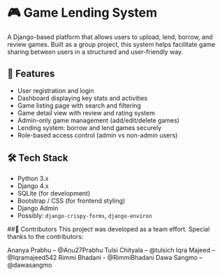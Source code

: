 # 🎮 Game Lending System

A Django-based platform that allows users to upload, lend, borrow, and review games. Built as a group project, this system helps facilitate game sharing between users in a structured and user-friendly way.

## 🚀 Features

- User registration and login
- Dashboard displaying key stats and activities
- Game listing page with search and filtering
- Game detail view with review and rating system
- Admin-only game management (add/edit/delete games)
- Lending system: borrow and lend games securely
- Role-based access control (admin vs non-admin users)

## 🛠️ Tech Stack

- Python 3.x
- Django 4.x
- SQLite (for development)
- Bootstrap / CSS (for frontend styling)
- Django Admin
- Possibly: `django-crispy-forms`, `django-environ`

##👥 Contributors
This project was developed as a team effort. Special thanks to the contributors:

Ananya Prabhu – @Anu27Prabhu
Tulsi Chityala – @tulsich
Iqra Majeed – @Iqramajeed542
Rimmi Bhadani - @RimmiBhadani
Dawa Sangmo – @dawasangmo
